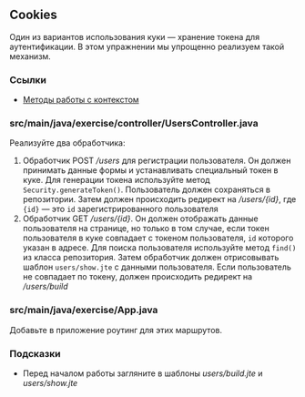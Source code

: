 ## Cookies

Один из вариантов использования куки — хранение токена для аутентификации. В этом упражнении мы упрощенно реализуем такой механизм.
### Ссылки

* [Методы работы с контекстом](https://javalin.io/documentation#context)

### src/main/java/exercise/controller/UsersController.java

Реализуйте два обработчика:

1. Обработчик POST */users* для регистрации пользователя. Он должен принимать данные формы и устанавливать специальный токен в куке. 
Для генерации токена используйте метод `Security.generateToken()`. Пользователь должен сохраняться в репозитории. 
Затем должен происходить редирект на */users/{id}*, где `{id}` — это `id` зарегистрированного пользователя
2. Обработчик GET */users/{id}*. Он должен отображать данные пользователя на странице, но только в том случае, если токен пользователя 
в куке совпадает с токеном пользователя, `id` которого указан в адресе. Для поиска пользователя используйте метод `find()` 
из класса репозитория. Затем обработчик должен отрисовывать шаблон `users/show.jte` с данными пользователя. 
Если пользователь не совпадает по токену, должен происходить редирект на */users/build*

### src/main/java/exercise/App.java

Добавьте в приложение роутинг для этих маршрутов.

### Подсказки

* Перед началом работы загляните в шаблоны *users/build.jte* и *users/show.jte*
